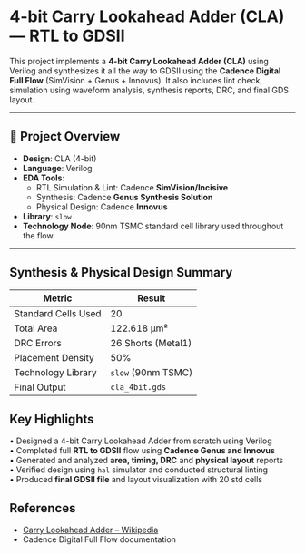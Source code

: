 # 4-bit Carry Lookahead Adder (CLA) — RTL to GDSII

This project implements a **4-bit Carry Lookahead Adder (CLA)** using Verilog and synthesizes it all the way to GDSII using the **Cadence Digital Full Flow** (SimVision + Genus + Innovus). It also includes lint check, simulation using waveform analysis, synthesis reports, DRC, and final GDS layout.

---

## 📌 Project Overview

- **Design**: CLA (4-bit)
- **Language**: Verilog
- **EDA Tools**:  
  - RTL Simulation & Lint: Cadence **SimVision/Incisive**
  - Synthesis: Cadence **Genus Synthesis Solution**
  - Physical Design: Cadence **Innovus**
- **Library**: `slow`
- **Technology Node**: 90nm TSMC standard cell library used throughout the flow.


---

## Synthesis & Physical Design Summary

| Metric              | Result                  |
|---------------------|-------------------------|
| Standard Cells Used | 20                      |
| Total Area          | 122.618 µm²             |
| DRC Errors          | 26 Shorts (Metal1)      |
| Placement Density   | 50%                     |
| Technology Library  | `slow` (90nm TSMC)      |
| Final Output        | `cla_4bit.gds`          |



##  Key Highlights

 • Designed a 4-bit Carry Lookahead Adder from scratch using Verilog  
 • Completed full **RTL to GDSII** flow using **Cadence Genus and Innovus**  
 • Generated and analyzed **area, timing, DRC** and **physical layout** reports  
 • Verified design using `hal` simulator and conducted structural linting  
 • Produced **final GDSII file** and layout visualization with 20 std cells

## References

- [Carry Lookahead Adder – Wikipedia](https://en.wikipedia.org/wiki/Carry-lookahead_adder)
- Cadence Digital Full Flow documentation
